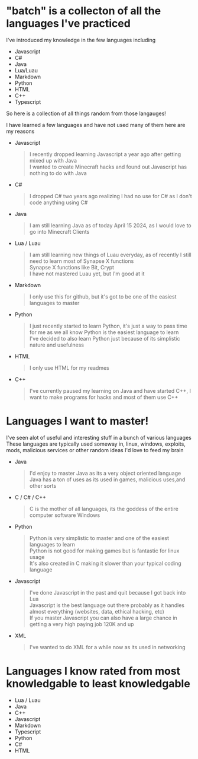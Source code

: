 # "batch" is a collecton of all the languages I've practiced<br />
 I've introduced my knowledge in the few languages including
  * Javascript <br />
  * C# <br />
  * Java <br />
  * Lua/Luau <br />
  * Markdown <br />
  * Python <br />
  * HTML <br />
  * C++ <br />
  * Typescript <br />

 So here is a collection of all things random from those langauges! <br />

  I have learned a few languages and have not used many of them here are my reasons <br />

   * Javascript <br />
     > I recently dropped learning Javascript a year ago after getting mixed up with Java <br /> 
     > I wanted to create Minecraft hacks and found out Javascript has nothing to do with Java <br />
   * C# <br />
     > I dropped C# two years ago realizing I had no use for C# as I don't code anything using C# <br />
   * Java <br />
     > I am still learning Java as of today April 15 2024, as I would love to go into Minecraft Clients <br />
   * Lua / Luau <br />
     > I am still learning new things of Luau everyday, as of recently I still need to learn most of Synapse X functions <br />
     > Synapse X functions like Bit, Crypt <br />
     > I have not mastered Luau yet, but I'm good at it <br />
   * Markdown <br />
     > I only use this for github, but it's got to be one of the easiest languages to master <br />
   * Python <br />
     > I just recently started to learn Python, it's just a way to pass time for me as we all know Python is the easiest language to learn <br />
     > I've decided to also learn Python just because of its simplistic nature and usefulness <br />
   * HTML <br />
     > I only use HTML for my readmes <br />
   * C++ <br />
     > I've currently paused my learning on Java and have started C++, I want to make programs for hacks and most of them use C++ <br />
# Languages I want to master! <br />
 I've seen alot of useful and interesting stuff in a bunch of various languages <br />
  These languages are typically used someway in, linux, windows, exploits, mods, malicious services or other random ideas I'd love to feed my brain <br />
  
   * Java <br />
     > I'd enjoy to master Java as its a very object oriented language <br />
     > Java has a ton of uses as its used in games, malicious uses,and other sorts <br />
   * C / C# / C++ <br />
     > C is the mother of all languages, its the goddess of the entire computer software Windows <br />
   * Python <br />
     > Python is very simplistic to master and one of the easiest languages to learn <br />
     > Python is not good for making games but is fantastic for linux usage <br />
     > It's also created in C making it slower than your typical coding language <br />
   * Javascript <br />
     > I've done Javascript in the past and quit because I got back into Lua <br />
     > Javascript is the best language out there probably as it handles almost everything (websites, data, ethical hacking, etc) <br />
     > If you master Javascript you can also have a large chance in getting a very high paying job 120K and up <br />
   * XML <br />
     > I've wanted to do XML for a while now as its used in networking <br>

# Languages I know rated from most knowledgable to least knowledgable <br />
  * Lua / Luau <br />
  * Java <br />
  * C++ <br />
  * Javascript <br />
  * Markdown <br />
  * Typescript <br />
  * Python <br />
  * C# <br />
  * HTML <br />

    
